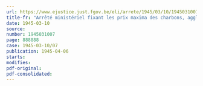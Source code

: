 ```yaml
---
url: https://www.ejustice.just.fgov.be/eli/arrete/1945/03/10/1945031007/justel
title-fr: "Arrêté ministériel fixant les prix maxima des charbons, agglomérés de houille, cokes et schlamms domestiques, à payer aux négociants-grossistes (abrogé par AM 20-09-1946, art. 6)"
date: 1945-03-10
source:
number: 1945031007
page: 888888
case: 1945-03-10/07
publication: 1945-04-06
starts:
modifies:
pdf-original:
pdf-consolidated:
---
```


